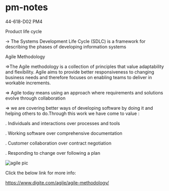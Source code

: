 
# pm-notes
44-618-D02 PM4

Product life cycle

-> The Systems Development Life Cycle (SDLC) is a framework for describing the phases of developing information systems

Agile Methodology


=>The Agile methodology is a collection of principles that value adaptability and flexibility. Agile  aims to provide better responsiveness to changing business needs and therefore focuses on enabling teams to deliver in workable increments.


=> Agile today means using an approach where requirements and solutions evolve through collaboration


=> we are covering better ways of developing software by doing it and helping others to do.Through this work we have come to value :
 
 . Individuals and interactions over processes and tools
 
 . Working software over comprehensive documentation
 
 . Customer collaboration over contract negotiation
 
 . Responding to change over following a plan

  
  
![agile pic](https://user-images.githubusercontent.com/73435520/118069069-1c242180-b369-11eb-95d7-eaef3d5bcc50.png)


Click the below link for more info:

https://www.digite.com/agile/agile-methodology/
